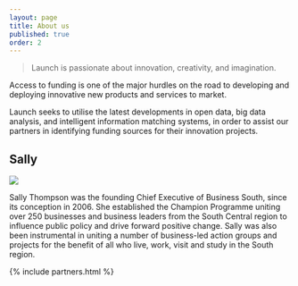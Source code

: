 ```yaml
---
layout: page
title: About us
published: true
order: 2
---
```


> Launch is passionate about innovation, creativity, and imagination.

Access to funding is one of the major hurdles on the road to developing and deploying innovative new products and services to market.

Launch seeks to utilise the latest developments in open data, big data analysis, and intelligent information matching systems, in order to assist our partners in identifying funding sources for their innovation projects.


## Sally


<img class="sally-bio-img" src="{{ site.url }}/imgs/team/sally.JPG">

Sally Thompson was the founding Chief Executive of Business South, since its conception in 2006. She established the Champion Programme uniting over 250 businesses and business leaders from the South Central region to influence public policy and drive forward positive change.
Sally was also been instrumental in uniting a number of business-led action groups and projects for the benefit of all who live, work, visit and study in the South region.

{% include partners.html %}